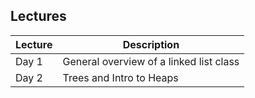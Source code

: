 ## Lectures

| Lecture | Description |
|----------|-------------|
|  Day 1  |  General overview of a linked list class | ? |
|  Day 2  |  Trees and Intro to Heaps | ? |
